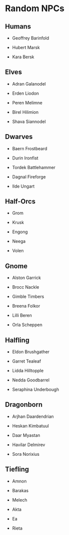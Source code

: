 # Random NPCs

## Humans
- Geoffrey Barinfold
- Hubert Marsk

- Kara Bersk

## Elves
- Adran Galanodel
- Erden Liodon
- Peren Melimne

- Birel Hilimion
- Shava Siannodel

## Dwarves
- Baern Frostbeard
- Durin Ironfist
- Tordek Battlehammer

- Dagnal Fireforge
- Ilde Ungart

## Half-Orcs
- Grom
- Krusk

- Engong
- Neega
- Volen

## Gnome
- Alston Garrick
- Brocc Nackle
- Gimble Timbers

- Breena Folkor
- Lilli Beren
- Orla Scheppen

## Halfling
- Eldon Brushgather
- Garret Tealeaf

- Lidda Hilltopple
- Nedda Goodbarrel
- Seraphina Underbough

## Dragonborn
- Arjhan Daardendrian
- Heskan Kimbatuul

- Daar Myastan
- Havilar Delmirev
- Sora Norixius

## Tiefling
- Amnon
- Barakas
- Melech

- Akta
- Ea
- Rieta
